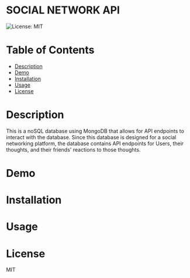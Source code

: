 # SOCIAL NETWORK API

![License: MIT](https://img.shields.io/badge/License-MIT-yellow.svg)

# Table of Contents

- [Description](#description)
- [Demo](*demo)
- [Installation](#installation)
- [Usage](#usage)
- [License](#license)

# Description

This is a noSQL database using MongoDB that allows for API endpoints to interact with the database. Since this database is designed for a social networking platform, the database contains API endpoints for Users, their thoughts, and their friends' reactions to those thoughts.

# Demo

# Installation

# Usage

# License

MIT
